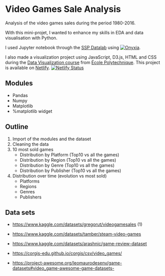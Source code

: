 # Video Games Sale Analysis

Analysis of the video games sales during the period 1980-2016.

With this mini-projet, I wanted to enhance my skills in EDA and data visualisation with Python.

I used Jupyter notebook through the <a href="https://datalab.sspcloud.fr/home" target="_blank" rel="noopener">SSP Datalab</a> using <a href="https://github.com/InseeFrLab/onyxia" target="_blank" rel="noopener">![Onyxia](https://img.shields.io/static/v1?label=%E2%80%8E&message=Onyxia&color=important&logo=github)</a>.

I also made a visualization project using JavaScript, D3.js, HTML and CSS during the <a href="https://www.enseignement.polytechnique.fr/informatique/INF552/" target="_blank" rel="noopener">Data Visualization course</a> from <a href="https://www.polytechnique.edu/" target="_blank" rel="noopener">École Polytechnique</a>. This project is available on <a href="https://vermillion-torrone-322d86.netlify.app/" target="_blank" rel="noopener">Netlify</a>. [![Netlify Status](https://api.netlify.com/api/v1/badges/16fe01a1-9d56-4140-8d75-6efdbab0aa20/deploy-status)](https://app.netlify.com/sites/vermillion-torrone-322d86/deploys)

## Modules

- Pandas
- Numpy
- Matplotlib
- %matplotlib widget

## Outline

1. Import of the modules and the dataset
2. Cleaning the data
3. 10 most sold games
    - Distribution by Platform (Top10 vs all the games)
    - Distribution by Region (Top10 vs all the games)
    - Distribution by Genre (Top10 vs all the games)
    - Distribution by Publisher (Top10 vs all the games)
4. Distribution over time (evolution vs most sold)
    - Platforms
    - Regions
    - Genres
    - Publishers
    

## Data sets

- https://www.kaggle.com/datasets/gregorut/videogamesales (1)


- https://www.kaggle.com/datasets/tamber/steam-video-games
- https://www.kaggle.com/datasets/arashnic/game-review-dataset
- https://corgis-edu.github.io/corgis/csv/video_games/
- https://project-awesome.org/leomaurodesenv/game-datasets#video_game-awesome-game-datasets-
